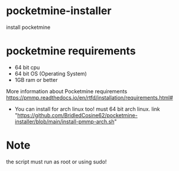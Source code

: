# pocketmine-installer
install pocketmine

# pocketmine requirements

- 64 bit cpu
- 64 bit OS (Operating System)
- 1GB ram or better

More information about Pocketmine requirements https://pmmp.readthedocs.io/en/rtfd/installation/requirements.html#

- You can install for arch linux too! must 64 bit arch linux. link "https://github.com/BridledCosine62/pocketmine-installer/blob/main/install-pmmp-arch.sh"
# Note

the script must run as root or using sudo!
